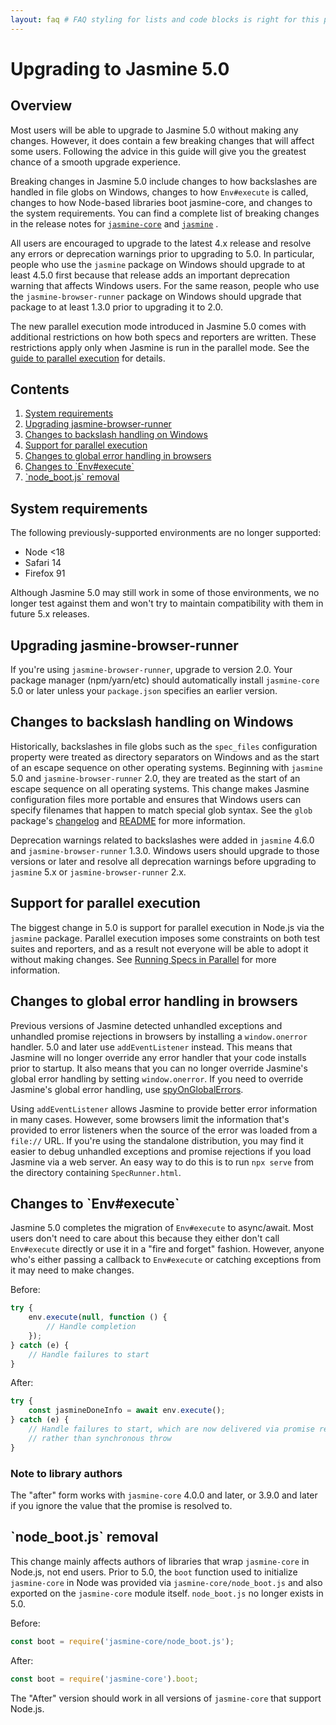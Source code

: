 ```yaml
---
layout: faq # FAQ styling for lists and code blocks is right for this page
---
```

<h1>Upgrading to Jasmine 5.0</h1>

<h2>Overview</h2>

Most users will be able to upgrade to Jasmine 5.0 without making any changes.
However, it does contain a few breaking changes that will affect some users.
Following the advice in this guide will give you the greatest chance of a smooth
upgrade experience.

Breaking changes in Jasmine 5.0 include changes to how backslashes are handled
in file globs on Windows, changes to how `Env#execute` is called, changes to how
Node-based libraries boot jasmine-core, and changes to the system requirements.
You can find a complete list of breaking changes in the release notes for
[`jasmine-core`](https://github.com/jasmine/jasmine/blob/main/release_notes/5.0.0.md)
and [`jasmine`](https://github.com/jasmine/jasmine-npm/blob/main/release_notes/5.0.0.md)
.

All users are encouraged to upgrade to the latest 4.x release and resolve any
errors or deprecation warnings prior to upgrading to 5.0. In particular, people
who use the `jasmine` package on Windows should upgrade to at least 4.5.0 first
because that release adds an important deprecation warning that affects Windows
users. For the same reason, people who use the `jasmine-browser-runner` package
on Windows should upgrade that package to at least 1.3.0 prior to upgrading it
to 2.0.

The new parallel execution mode introduced in Jasmine 5.0 comes with additional
restrictions on how both specs and reporters are written. These restrictions
apply only when Jasmine is run in the parallel mode. See the
[guide to parallel execution](running_specs_in_parallel) for details.

<h2>Contents</h2>

<ol>
  <li><a href="#system-requirements">System requirements</a></li>
  <li><a href="#upgrading-jasmine-browser-runner">Upgrading jasmine-browser-runner</a></li>
  <li><a href="#changes-to-backslash-handling-on-windows">Changes to backslash handling on Windows</a></li>
  <li><a href="#support-for-parallel-execution">Support for parallel execution</a></li>
  <li><a href="#changes-to-global-error-handling-in-browsers">Changes to global error handling in browsers</a></li>
  <li><a href="#changes-to-env-execute" markdown="1">Changes to `Env#execute`</a></li>
  <li><a href="#node_boot-js-removal" markdown="1">`node_boot.js` removal</a></li>
</ol>

<h2>System requirements</h2>

The following previously-supported environments are no longer supported:

* Node <18
* Safari 14
* Firefox 91

Although Jasmine 5.0 may still work in some of those environments, we no longer
test against them and won't try to maintain compatibility with them in future
5.x releases.

<h2>Upgrading jasmine-browser-runner</h2>

If you're using `jasmine-browser-runner`, upgrade to version 2.0. Your package
manager (npm/yarn/etc) should automatically install `jasmine-core` 5.0 or later
unless your `package.json` specifies an earlier version.

<h2>Changes to backslash handling on Windows</h2>

Historically, backslashes in file globs such as the `spec_files` configuration
property were treated as directory separators on Windows and as the start of an
escape sequence on other operating systems. Beginning with `jasmine` 5.0 and
`jasmine-browser-runner` 2.0, they are treated as the start of an escape
sequence on all operating systems. This change makes Jasmine configuration files
more portable and ensures that Windows users can specify filenames that happen
to match special glob syntax. See the `glob` package's
[changelog](https://github.com/isaacs/node-glob/blob/main/changelog.md#80) and
[README](https://github.com/isaacs/node-glob/blob/main/README.md)
for more information.

Deprecation warnings related to backslashes were added in `jasmine` 4.6.0 and
`jasmine-browser-runner` 1.3.0. Windows users should upgrade to those versions
or later and resolve all deprecation warnings before upgrading to `jasmine` 5.x
or `jasmine-browser-runner` 2.x.

<h2>Support for parallel execution</h2>

The biggest change in 5.0 is support for parallel execution in Node.js via the
`jasmine` package. Parallel execution imposes some constraints on both test
suites and reporters, and as a result not everyone will be able to adopt it
without making changes. See [Running Specs in Parallel](running_specs_in_parallel)
for more information.

<h2>Changes to global error handling in browsers</h2>

Previous versions of Jasmine detected unhandled exceptions and unhandled promise
rejections in browsers by installing a `window.onerror` handler. 5.0 and later
use `addEventListener` instead. This means that Jasmine will no longer override
any error handler that your code installs prior to startup. It also means that
you can no longer override Jasmine's global error handling by setting
`window.onerror`. If you need to override Jasmine's global error handling, use
[spyOnGlobalErrors](http://localhost:4000/api/4.6/jasmine.html#.spyOnGlobalErrorsAsync).

Using `addEventListener` allows Jasmine to provide better error information in
many cases. However, some browsers limit the information that's provided to
error listeners when the source of the error was loaded from a `file://` URL. If
you're using the standalone distribution, you may find it easier to debug
unhandled exceptions and promise rejections if you load Jasmine via a web
server. An easy way to do this is to run `npx serve` from the directory
containing
`SpecRunner.html`.

<h2 markdown="1">Changes to `Env#execute`</h2>

Jasmine 5.0 completes the migration of `Env#execute` to async/await. Most users
don't need to care about this because they either don't call `Env#execute`
directly or use it in a "fire and forget" fashion. However, anyone who's either
passing a callback to `Env#execute` or catching exceptions from it may need to
make changes.

Before:

```javascript
try {
    env.execute(null, function () {
        // Handle completion
    });
} catch (e) {
    // Handle failures to start
}
```

After:

```javascript
try {
    const jasmineDoneInfo = await env.execute();
} catch (e) {
    // Handle failures to start, which are now delivered via promise rejection
    // rather than synchronous throw
}
```

<h3>Note to library authors</h3>

The "after" form works with `jasmine-core` 4.0.0 and later, or 3.9.0 and later
if you ignore the value that the promise is resolved to.

<h2 markdown="1">`node_boot.js` removal</h2>

This change mainly affects authors of libraries that wrap `jasmine-core` in
Node.js, not end users. Prior to 5.0, the `boot` function used to
initialize `jasmine-core` in Node was provided via `jasmine-core/node_boot.js`
and also exported on the `jasmine-core` module itself. `node_boot.js` no longer
exists in 5.0.

Before:

```javascript
const boot = require('jasmine-core/node_boot.js');
```

After:

```javascript
const boot = require('jasmine-core').boot;
```

The "After" version should work in all versions of `jasmine-core` that support
Node.js.